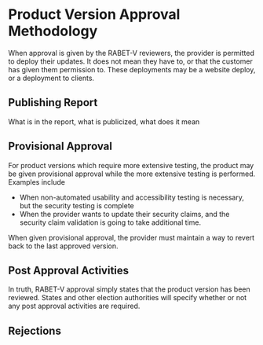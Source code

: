 # Product Version Approval Methodology
When approval is given by the RABET-V reviewers, the provider is permitted to deploy their updates. It does not mean they have to, or that the customer has given them permission to. These deployments may be a website deploy, or a deployment to clients. 

## Publishing Report

What is in the report, what is publicized, what does it mean

## Provisional Approval
For product versions which require more extensive testing, the product may be given provisional approval while the more extensive testing is performed. Examples include
* When non-automated usability and accessibility testing is necessary, but the security testing is complete
* When the provider wants to update their security claims, and the security claim validation is going to take additional time.

When given provisional approval, the provider must maintain a way to revert back to the last approved version. 

## Post Approval Activities
In truth, RABET-V approval simply states that the product version has been reviewed. States and other election authorities will specify whether or not any post approval activities are required. 

## Rejections
